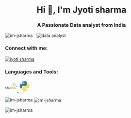 <h1 align="center">Hi 👋, I'm Jyoti sharma</h1>
<h3 align="center">A Passionate Data analyst from India</h3>
<img align="right" alt="data analyst"width="400" src="https://user-images.githubusercontent.com/59734313/157189039-c09b3e38-9f42-42c0-ab54-14f1574190a7.gif">

<p align="left"> <img src="https://komarev.com/ghpvc/?username=im-jsharma&label=Profile%20views&color=0e75b6&style=flat" alt="im-jsharma" /> </p>

<h3 align="left">Connect with me:</h3>
<p align="left">
<a href="https://linkedin.com/in/jyoti sharma" target="blank"><img align="center" src="https://raw.githubusercontent.com/rahuldkjain/github-profile-readme-generator/master/src/images/icons/Social/linked-in-alt.svg" alt="jyoti sharma" height="30" width="40" /></a>
</p>

<h3 align="left">Languages and Tools:</h3>
<p align="left"> <a href="https://www.mysql.com/" target="_blank" rel="noreferrer"> <img src="https://raw.githubusercontent.com/devicons/devicon/master/icons/mysql/mysql-original-wordmark.svg" alt="mysql" width="40" height="40"/> </a> <a href="https://www.python.org" target="_blank" rel="noreferrer"> <img src="https://raw.githubusercontent.com/devicons/devicon/master/icons/python/python-original.svg" alt="python" width="40" height="40"/> </a> </p>

<p><img align="left" src="https://github-readme-stats.vercel.app/api/top-langs?username=im-jsharma&show_icons=true&locale=en&layout=compact" alt="im-jsharma" /></p>

<p>&nbsp;<img align="center" src="https://github-readme-stats.vercel.app/api?username=im-jsharma&show_icons=true&locale=en" alt="im-jsharma" /></p>

<p><img align="center" src="https://github-readme-streak-stats.herokuapp.com/?user=im-jsharma&" alt="im-jsharma" /></p>
